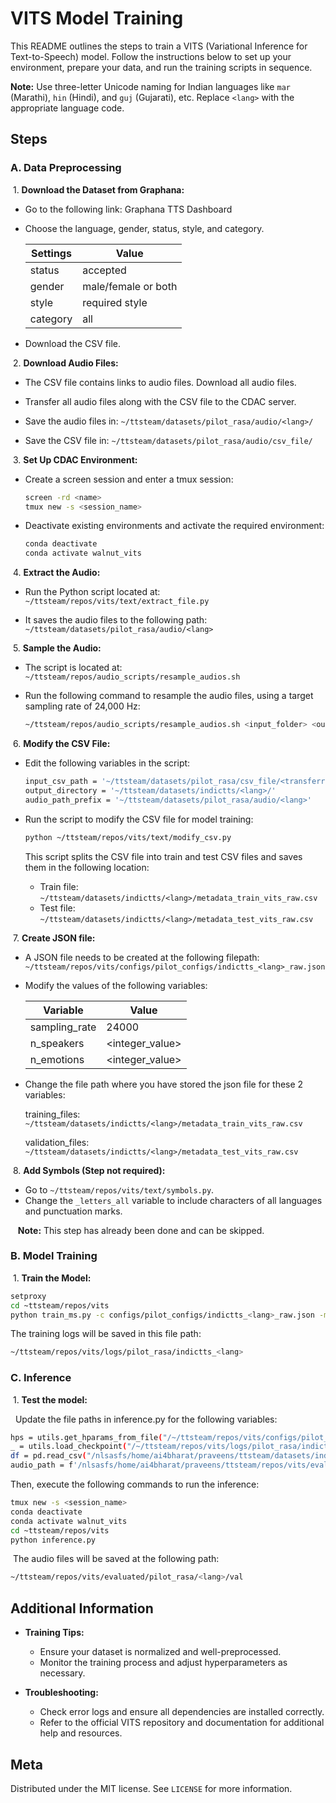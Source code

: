 
# VITS Model Training

This README outlines the steps to train a VITS (Variational Inference for Text-to-Speech) model. Follow the instructions below to set up your environment, prepare your data, and run the training scripts in sequence.

**Note:** Use three-letter Unicode naming for Indian languages like `mar` (Marathi), `hin` (Hindi), and `guj` (Gujarati), etc. Replace `<lang>` with the appropriate language code.

## Steps

### A. Data Preprocessing

&nbsp;1. **Download the Dataset from Graphana:**
* Go to the following link: Graphana TTS Dashboard
* Choose the language, gender, status, style, and category.

    | Settings   | Value  |
    | ------------- | ------------- |
    |  status  | accepted |
    | gender  | male/female or both |
    |  style  | required style |
    | category  | all |

* Download the CSV file.

&nbsp;2. **Download Audio Files:**

 - The CSV file contains links to audio files. Download all audio files.
- Transfer all audio files along with the CSV file to the CDAC server.

- Save the audio files in: `
    ~/ttsteam/datasets/pilot_rasa/audio/<lang>/
    `

- Save the CSV file in: `
    ~/ttsteam/datasets/pilot_rasa/audio/csv_file/
    `

&nbsp;3. **Set Up CDAC Environment:**

- Create a screen session and enter a tmux session:
    ```bash
    screen -rd <name>
    tmux new -s <session_name>
    ```

- Deactivate existing environments and activate the required environment:
    ```bash
    conda deactivate
    conda activate walnut_vits
    ```

&nbsp;4. **Extract the Audio:**

- Run the Python script located at: `~/ttsteam/repos/vits/text/extract_file.py`

- It saves the audio files to the following path: `~/ttsteam/datasets/pilot_rasa/audio/<lang>`

&nbsp;5. **Sample the Audio:**

- The script is located at: `~/ttsteam/repos/audio_scripts/resample_audios.sh`

- Run the following command to resample the audio files, using a target sampling rate of 24,000 Hz:

    ```bash
    ~/ttsteam/repos/audio_scripts/resample_audios.sh <input_folder> <output_folder> <num_worker_threads> <target_sampling_rate>
    ```

&nbsp;6. **Modify the CSV File:**

- Edit the following variables in the script:
    ```bash
    input_csv_path = '~/ttsteam/datasets/pilot_rasa/csv_file/<transferred_csv_file_name>'
    output_directory = '~/ttsteam/datasets/indictts/<lang>/'
    audio_path_prefix = '~/ttsteam/datasets/pilot_rasa/audio/<lang>'
    ```

- Run the script to modify the CSV file for model training:
    ```bash
    python ~/ttsteam/repos/vits/text/modify_csv.py
    ```

    This script splits the CSV file into train and test CSV files and saves them in the following location:
    - Train file: `~/ttsteam/datasets/indictts/<lang>/metadata_train_vits_raw.csv`
    - Test file: `~/ttsteam/datasets/indictts/<lang>/metadata_test_vits_raw.csv`

&nbsp;7. **Create JSON  file:**

* A JSON file needs to be created at the following filepath: `~/ttsteam/repos/vits/configs/pilot_configs/indictts_<lang>_raw.json`


* Modify the values of the following variables:



    | Variable   | Value  |
    | ------------- | ------------- |
    | sampling_rate | 24000 |
    | n_speakers  | <integer_value> |
    | n_emotions  | <integer_value> |


* Change the file path where you have stored the json file for these 2 variables:

    training_files: `~/ttsteam/datasets/indictts/<lang>/metadata_train_vits_raw.csv`

    validation_files: `~/ttsteam/datasets/indictts/<lang>/metadata_test_vits_raw.csv`


&nbsp;8. **Add Symbols (Step not required):**

- Go to `~/ttsteam/repos/vits/text/symbols.py`.
- Change the `_letters_all` variable to include characters of all languages and punctuation marks.
      
&nbsp; &nbsp;**Note:** This step has already been done and can be skipped.

### B. Model Training
    
 &nbsp;1. **Train the Model:**


```bash
setproxy
cd ~ttsteam/repos/vits
python train_ms.py -c configs/pilot_configs/indictts_<lang>_raw.json -m pilot_rasa/indictts_<lang>
```

The training logs will be saved in this file path: 

```bash 
~/ttsteam/repos/vits/logs/pilot_rasa/indictts_<lang>
```

### C. Inference
    
 &nbsp;1. **Test the model:**

&nbsp;&nbsp;Update the file paths in inference.py for the following variables:

```bash
hps = utils.get_hparams_from_file("/~/ttsteam/repos/vits/configs/pilot_configs/indictts_<lang>_raw.json")
_ = utils.load_checkpoint("/~/ttsteam/repos/vits/logs/pilot_rasa/indictts_<lang>/<last_checkpoint>.pth", net_g, None)
df = pd.read_csv("/nlsasfs/home/ai4bharat/praveens/ttsteam/datasets/indictts/<lang>/metadata_test_vits_raw.csv", header=None, sep="|")
audio_path = f'/nlsasfs/home/ai4bharat/praveens/ttsteam/repos/vits/evaluated/pilot_rasa/<lang>/val'
```

Then, execute the following commands to run the inference:

```bash
tmux new -s <session_name>
conda deactivate
conda activate walnut_vits
cd ~ttsteam/repos/vits
python inference.py
```

&nbsp;The audio files will be saved at the following path:

```bash 
~/ttsteam/repos/vits/evaluated/pilot_rasa/<lang>/val
```


## Additional Information

- **Training Tips:**
    - Ensure your dataset is normalized and well-preprocessed.
    - Monitor the training process and adjust hyperparameters as necessary.

- **Troubleshooting:**
    - Check error logs and ensure all dependencies are installed correctly.
    - Refer to the official VITS repository and documentation for additional help and resources.


## Meta
Distributed under the MIT license. See ``LICENSE`` for more information.
